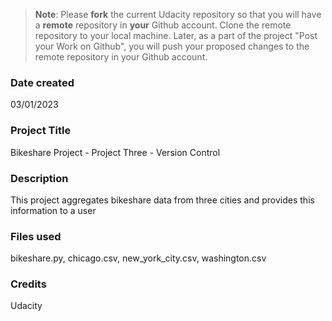 >**Note**: Please **fork** the current Udacity repository so that you will have a **remote** repository in **your** Github account. Clone the remote repository to your local machine. Later, as a part of the project "Post your Work on Github", you will push your proposed changes to the remote repository in your Github account.

### Date created
03/01/2023

### Project Title
Bikeshare Project - Project Three - Version Control

### Description
This project aggregates bikeshare data from three cities and provides this information to a user

### Files used
bikeshare.py, chicago.csv, new_york_city.csv, washington.csv

### Credits
Udacity

